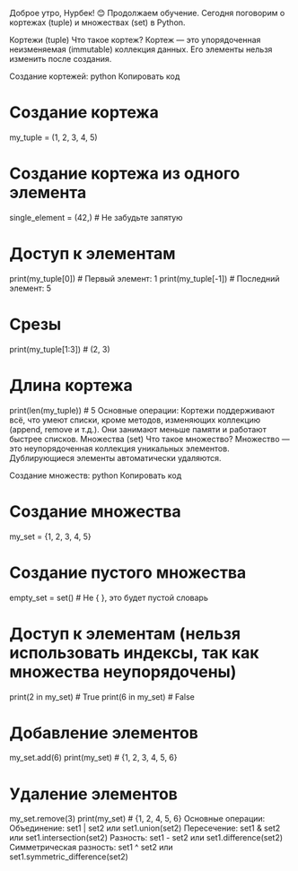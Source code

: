 Доброе утро, Нурбек! 😊 Продолжаем обучение. Сегодня поговорим о кортежах (tuple) и множествах (set) в Python.

Кортежи (tuple)
Что такое кортеж?
Кортеж — это упорядоченная неизменяемая (immutable) коллекция данных. Его элементы нельзя изменить после создания.

Создание кортежей:
python
Копировать код
# Создание кортежа
my_tuple = (1, 2, 3, 4, 5)

# Создание кортежа из одного элемента
single_element = (42,)  # Не забудьте запятую

# Доступ к элементам
print(my_tuple[0])  # Первый элемент: 1
print(my_tuple[-1])  # Последний элемент: 5

# Срезы
print(my_tuple[1:3])  # (2, 3)

# Длина кортежа
print(len(my_tuple))  # 5
Основные операции:
Кортежи поддерживают всё, что умеют списки, кроме методов, изменяющих коллекцию (append, remove и т.д.).
Они занимают меньше памяти и работают быстрее списков.
Множества (set)
Что такое множество?
Множество — это неупорядоченная коллекция уникальных элементов. Дублирующиеся элементы автоматически удаляются.

Создание множеств:
python
Копировать код
# Создание множества
my_set = {1, 2, 3, 4, 5}

# Создание пустого множества
empty_set = set()  # Не { }, это будет пустой словарь

# Доступ к элементам (нельзя использовать индексы, так как множества неупорядочены)
print(2 in my_set)  # True
print(6 in my_set)  # False

# Добавление элементов
my_set.add(6)
print(my_set)  # {1, 2, 3, 4, 5, 6}

# Удаление элементов
my_set.remove(3)
print(my_set)  # {1, 2, 4, 5, 6}
Основные операции:
Объединение: set1 | set2 или set1.union(set2)
Пересечение: set1 & set2 или set1.intersection(set2)
Разность: set1 - set2 или set1.difference(set2)
Симметрическая разность: set1 ^ set2 или set1.symmetric_difference(set2)
